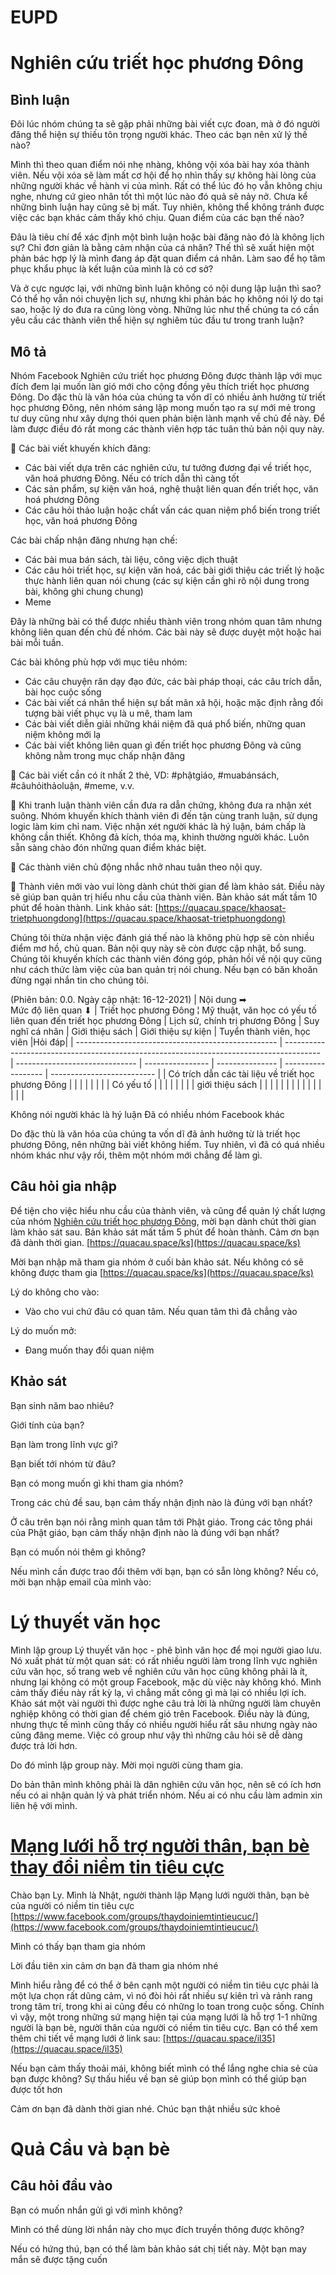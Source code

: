 # EUPD

# Nghiên cứu triết học phương Đông
## Bình luận
Đôi lúc nhóm chúng ta sẽ gặp phải những bài viết cực đoan, mà ở đó người đăng thể hiện sự thiếu tôn trọng người khác. Theo các bạn nên xử lý thế nào?

Mình thì theo quan điểm nói nhẹ nhàng, không vội xóa bài hay xóa thành viên. Nếu vội xóa sẽ làm mất cơ hội để họ nhìn thấy sự không hài lòng của những người khác về hành vi của mình. Rất có thể lúc đó họ vẫn không chịu nghe, nhưng cứ gieo nhân tốt thì một lúc nào đó quả sẽ nảy nở. Chưa kể những bình luận hay cũng sẽ bị mất. Tuy nhiên, không thể không tránh được việc các bạn khác cảm thấy khó chịu. Quan điểm của các bạn thế nào?

Đâu là tiêu chí để xác định một bình luận hoặc bài đăng nào đó là không lịch sự? Chỉ đơn giản là bằng cảm nhận của cá nhân? Thế thì sẽ xuất hiện một phản bác hợp lý là mình đang áp đặt quan điểm cá nhân. Làm sao để họ tâm phục khẩu phục là kết luận của mình là có cơ sở?

Và ở cực ngược lại, với những bình luận không có nội dung lập luận thì sao? Có thể họ vẫn nói chuyện lịch sự, nhưng khi phản bác họ không nói lý do tại sao, hoặc lý do đưa ra cũng lòng vòng. Những lúc như thế chúng ta có cần yêu cầu các thành viên thể hiện sự nghiêm túc đầu tư trong tranh luận?

## Mô tả
Nhóm Facebook Nghiên cứu triết học phương Đông được thành lập với mục đích đem lại muốn làn gió mới cho cộng đồng yêu thích triết học phương Đông. Do đặc thù là văn hóa của chúng ta vốn dĩ có nhiều ảnh hưởng từ triết học phương Đông, nên nhóm sáng lập mong muốn tạo ra sự mới mẻ trong tư duy cũng như xây dựng thói quen phản biện lành mạnh về chủ đề này. Để làm được điều đó rất mong các thành viên hợp tác tuân thủ bản nội quy này.

🔶 Các bài viết khuyến khích đăng:

-   Các bài viết dựa trên các nghiên cứu, tư tưởng đương đại về triết học, văn hoá phương Đông. Nếu có trích dẫn thì càng tốt
-   Các sản phẩm, sự kiện văn hoá, nghệ thuật liên quan đến triết học, văn hoá phương Đông
-   Các câu hỏi thảo luận hoặc chất vấn các quan niệm phổ biến trong triết học, văn hoá phương Đông

Các bài chấp nhận đăng nhưng hạn chế:

-   Các bài mua bán sách, tài liệu, công việc dịch thuật
-   Các câu hỏi triết học, sự kiện văn hoá, các bài giới thiệu các triết lý hoặc thực hành liên quan nói chung (các sự kiện cần ghi rõ nội dung trong bài, không ghi chung chung)
-   Meme

Đây là những bài có thể được nhiều thành viên trong nhóm quan tâm nhưng không liên quan đến chủ đề nhóm. Các bài này sẽ được duyệt một hoặc hai bài mỗi tuần.

Các bài không phù hợp với mục tiêu nhóm:

-   Các câu chuyện răn dạy đạo đức, các bài pháp thoại, các câu trích dẫn, bài học cuộc sống
-   Các bài viết cá nhân thể hiện sự bất mãn xã hội, hoặc mặc định rằng đối tượng bài viết phục vụ là u mê, tham lam
-   Các bài viết diễn giải những khái niệm đã quá phổ biến, những quan niệm không mới lạ
-   Các bài viết không liên quan gì đến triết học phương Đông và cũng không nằm trong mục chấp nhận đăng

🔶 Các bài viết cần có ít nhất 2 thẻ, VD: #phậtgiáo, #muabánsách, #câuhỏithảoluận, #meme, v.v.

🔶 Khi tranh luận thành viên cần đưa ra dẫn chứng, không đưa ra nhận xét suông. Nhóm khuyến khích thành viên đi đến tận cùng tranh luận, sử dụng logic làm kim chỉ nam. Việc nhận xét người khác là hý luận, bám chấp là không cần thiết. Không đả kích, thóa mạ, khinh thường người khác. Luôn sẵn sàng chào đón những quan điểm khác biệt.

🔶 Các thành viên chủ động nhắc nhở nhau tuân theo nội quy.

🔶 Thành viên mới vào vui lòng dành chút thời gian để làm khảo sát. Điều này sẽ giúp ban quản trị hiểu nhu cầu của thành viên. Bản khảo sát mất tầm 10 phút để hoàn thành. Link khảo sát: [https://quacau.space/khaosat-trietphuongdong](https://quacau.space/khaosat-trietphuongdong)

Chúng tôi thừa nhận việc đánh giá thế nào là không phù hợp sẽ còn nhiều điểm mơ hồ, chủ quan. Bản nội quy này sẽ còn được cập nhật, bổ sung. Chúng tôi khuyến khích các thành viên đóng góp, phản hồi về nội quy cũng như cách thức làm việc của ban quản trị nói chung. Nếu bạn có băn khoăn đừng ngại nhắn tin cho chúng tôi.

(Phiên bản: 0.0. Ngày cập nhật: 16-12-2021)
| Nội dung ➡<br>Mức độ liên quan ⬇                   | Triết học phương Đông ¦ Mỹ thuật, văn học có yếu tố liên quan đến triết học phương Đông | Lịch sử, chính trị phương Đông | Suy nghĩ cá nhân | Giới thiệu sách | Giới thiệu sự kiện | Tuyển thành viên, học viên |Hỏi đáp|
| -------------------------------------------------- | --------------------------------------------------------------------------------------- | ------------------------------ | ---------------- | --------------- | ------------------ | -------------------------- |
| Có trích dẫn các tài liệu về triết học phương Đông |                                                                                         |                                |                  |                 |                    |                            |
| Có yếu tố                                          |                                                                                         |                                |                  |                 |                    |                            |
| giới thiệu sách                                    |                                                                                         |                                |                  |                 |                    |                            |
|                                                    |                                                                                         |                                |                  |                 |                    |                            |

Không nói người khác là hý luận
Đã có nhiều nhóm Facebook khác

Do đặc thù là văn hóa của chúng ta vốn dĩ đã ảnh hưởng từ là triết học phương Đông, nên những bài viết không hiếm. Tuy nhiên, vì đã có quá nhiều nhóm khác như vậy rồi, thêm một nhóm mới chẳng để làm gì.

## Câu hỏi gia nhập

Để tiện cho việc hiểu nhu cầu của thành viên, và cũng để quản lý chất lượng của nhóm [Nghiên cứu triết học phương Đông](https://www.facebook.com/groups/triethocphuongdong/), mời bạn dành chút thời gian làm khảo sát sau. Bản khảo sát mất tầm 5 phút để hoàn thành. Cảm ơn bạn đã dành thời gian. [https://quacau.space/ks](https://quacau.space/ks)

Mời bạn nhập mã tham gia nhóm ở cuối bản khảo sát. Nếu không có sẽ không được tham gia [https://quacau.space/ks](https://quacau.space/ks)

Lý do không cho vào:

-   Vào cho vui chứ đâu có quan tâm. Nếu quan tâm thì đã chẳng vào

Lý do muốn mở:

-   Đang muốn thay đổi quan niệm

## Khảo sát

Bạn sinh năm bao nhiêu?

Giới tính của bạn?

Bạn làm trong lĩnh vực gì?

Bạn biết tới nhóm từ đâu?

Bạn có mong muốn gì khi tham gia nhóm?

Trong các chủ đề sau, bạn cảm thấy nhận định nào là đúng với bạn nhất?

Ở câu trên bạn nói rằng mình quan tâm tới Phật giáo. Trong các tông phái của Phật giáo, bạn cảm thấy nhận định nào là đúng với bạn nhất?

Bạn có muốn nói thêm gì không?

Nếu mình cần được trao đổi thêm với bạn, bạn có sẵn lòng không? Nếu có, mời bạn nhập email của mình vào:

# Lý thuyết văn học

Mình lập group Lý thuyết văn học - phê bình văn học để mọi người giao lưu. Nó xuất phát từ một quan sát: có rất nhiều người làm trong lĩnh vực nghiên cứu văn học, số trang web về nghiên cứu văn học cũng không phải là ít, nhưng lại không có một group Facebook, mặc dù việc này không khó. Mình cảm thấy điều này rất kỳ lạ, vì chẳng mất công gì mà lại có nhiều lợi ích. Khảo sát một vài người thì được nghe câu trả lời là những người làm chuyên nghiệp không có thời gian để chém gió trên Facebook. Điều này là đúng, nhưng thực tế mình cũng thấy có nhiều người hiểu rất sâu nhưng ngày nào cũng đăng meme. Việc có group như vậy thì những câu hỏi sẽ dễ dàng được trả lời hơn.

Do đó mình lập group này. Mời mọi người cùng tham gia.

Do bản thân mình không phải là dân nghiên cứu văn học, nên sẽ có ích hơn nếu có ai nhận quản lý và phát triển nhóm. Nếu ai có nhu cầu làm admin xin liên hệ với mình.

# [Mạng lưới hỗ trợ người thân, bạn bè thay đổi niềm tin tiêu cực](http://www.facebook.com/groups/thaydoiniemtintieucuc/)

Chào bạn Ly. Mình là Nhật, người thành lập Mạng lưới người thân, bạn bè của người có niềm tin tiêu cực [https://www.facebook.com/groups/thaydoiniemtintieucuc/](https://www.facebook.com/groups/thaydoiniemtintieucuc/)

Mình có thấy bạn tham gia nhóm

Lời đầu tiên xin cảm ơn bạn đã tham gia nhóm nhé

Mình hiểu rằng để có thể ở bên cạnh một người có niềm tin tiêu cực phải là một lựa chọn rất dũng cảm, vì nó đòi hỏi rất nhiều sự kiên trì và rảnh rang trong tâm trí, trong khi ai cũng đều có những lo toan trong cuộc sống. Chính vì vậy, một trong những sứ mạng hiện tại của mạng lưới là hỗ trợ 1-1 những người là bạn bè, người thân của người có niềm tin tiêu cực. Bạn có thể xem thêm chi tiết về mạng lưới ở link sau: [https://quacau.space/il35](https://quacau.space/il35)

Nếu bạn cảm thấy thoải mái, không biết mình có thể lắng nghe chia sẻ của bạn được không? Sự thấu hiểu về bạn sẽ giúp bọn mình có thể giúp bạn được tốt hơn

Cảm ơn bạn đã dành thời gian nhé. Chúc bạn thật nhiều sức khoẻ

# Quả Cầu và bạn bè
## Câu hỏi đầu vào
Bạn có muốn nhắn gửi gì với mình không?

Mình có thể dùng lời nhắn này cho mục đích truyền thông được không?

Nếu có hứng thú, bạn có thể làm bản khảo sát chị tiết này. Một bạn may mắn sẽ được tặng cuốn